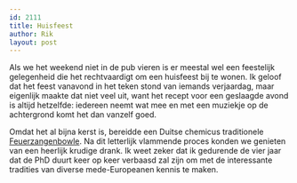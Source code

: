 ```yaml
---
id: 2111
title: Huisfeest
author: Rik
layout: post
---
```

Als we het weekend niet in de pub vieren is er meestal wel een feestelijk gelegenheid die het rechtvaardigt om een huisfeest bij te wonen. Ik geloof dat het feest vanavond in het teken stond van iemands verjaardag, maar eigenlijk maakte dat niet veel uit, want het recept voor een geslaagde avond is altijd hetzelfde: iedereen neemt wat mee en met een muziekje op de achtergrond komt het dan vanzelf goed.

Omdat het al bijna kerst is, bereidde een Duitse chemicus traditionele [Feuerzangenbowle][1]. Na dit letterlijk vlammende proces konden we genieten van een heerlijk krudige drank. Ik weet zeker dat ik gedurende de vier jaar dat de PhD duurt keer op keer verbaasd zal zijn om met de interessante tradities van diverse mede-Europeanen kennis te maken.

 [1]: http://nl.wikipedia.org/wiki/Feuerzangenbowle